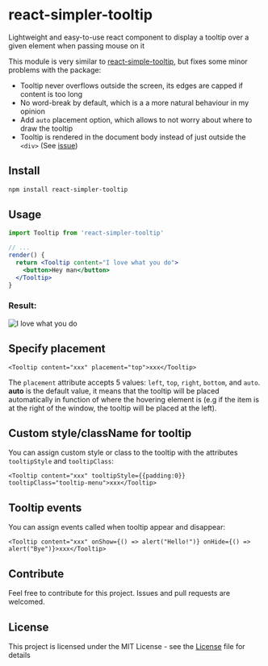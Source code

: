 # react-simpler-tooltip
Lightweight and easy-to-use react component to display a tooltip over a given element when passing mouse on it

This module is very similar to [react-simple-tooltip](https://github.com/xuopled/react-simple-tooltip), but fixes some minor problems with the package:
* Tooltip never overflows outside the screen, its edges are capped if content is too long
* No word-break by default, which is a a more natural behaviour in my opinion
* Add `auto` placement option, which allows to not worry about where to draw the tooltip
* Tooltip is rendered in the document body instead of just outside the `<div>` (See [issue](https://github.com/xuopled/react-simple-tooltip/issues/13))

## Install
```bash
npm install react-simpler-tooltip
```

## Usage
```jsx
import Tooltip from 'react-simpler-tooltip'

// ...
render() {
  return <Tooltip content="I love what you do">
    <button>Hey man</button>
  </Tooltip>
}
```

### Result:

![I love what you do](https://timothe.malahieude.net/projects/react-simpler-tooltip/demo.png?)

## Specify placement
`<Tooltip content="xxx" placement="top">xxx</Tooltip>`

The `placement` attribute accepts 5 values: `left`, `top`, `right`, `bottom`, and `auto`. **auto** is the default value, it means that the tooltip will be placed automatically in function of where the hovering element is (e.g if the item is at the right of the window, the tooltip will be placed at the left).

## Custom style/className for tooltip
You can assign custom style or class to the tooltip with the attributes `tooltipStyle` and `tooltipClass`:

`<Tooltip content="xxx" tooltipStyle={{padding:0}} tooltipClass="tooltip-menu">xxx</Tooltip>`

## Tooltip events
You can assign events called when tooltip appear and disappear:

`<Tooltip content="xxx" onShow={() => alert("Hello!")} onHide={() => alert("Bye")}>xxx</Tooltip>`

## Contribute
Feel free to contribute for this project. Issues and pull requests are welcomed.

## License
This project is licensed under the MIT License - see the [License](https://github.com/tmalahie/react-simpler-tooltip/blob/master/LICENSE) file for details
